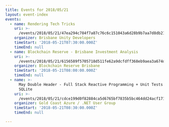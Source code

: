 ```yaml
---
title: Events for 2018/05/21
layout: event-index
events:
  - name: Rendering Tech Tricks
    uri: >-
      /events/2018/05/21/47ea294c784f7a87c76c6c151043a6d28b9b7aa7d8db21c21a072157030f5bca
    organizer: Brisbane Unity Developers
    timeStart: '2018-05-21T07:30:00.000Z'
    timeEnd: null
  - name: Blockchain Reserve - Brisbane Investment Analysis
    uri: >-
      /events/2018/05/21/6156589f5705718d511fe62a9dcfdff368eb9aea3a674d5f384a0566541e7abf
    organizer: Blockchain Reserve Brisbane
    timeStart: '2018-05-21T08:00:00.000Z'
    timeEnd: null
  - name: >-
      May Double Header - Full Stack Reactive Programming + Unit Tests EF Core
      SQLite
    uri: >-
      /events/2018/05/21/cdce199d0f82884ca5d6765bf7835b5bc464dd24acf1719f26d0142046042b8c
    organizer: Gold Coast Azure / .NET User Group
    timeStart: '2018-05-21T08:30:00.000Z'
    timeEnd: null

---
```

